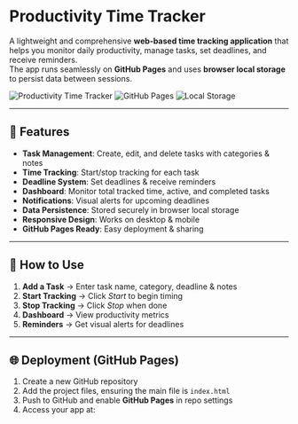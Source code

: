 # Productivity Time Tracker

A lightweight and comprehensive **web-based time tracking application** that helps you monitor daily productivity, manage tasks, set deadlines, and receive reminders.  
The app runs seamlessly on **GitHub Pages** and uses **browser local storage** to persist data between sessions.

![Productivity Time Tracker](https://img.shields.io/badge/Productivity-Tracker-brightgreen) 
![GitHub Pages](https://img.shields.io/badge/GitHub-Pages-blue) 
![Local Storage](https://img.shields.io/badge/Data-Local%20Storage-orange)

---

## 🚀 Features

- **Task Management**: Create, edit, and delete tasks with categories & notes  
- **Time Tracking**: Start/stop tracking for each task  
- **Deadline System**: Set deadlines & receive reminders  
- **Dashboard**: Monitor total tracked time, active, and completed tasks  
- **Notifications**: Visual alerts for upcoming deadlines  
- **Data Persistence**: Stored securely in browser local storage  
- **Responsive Design**: Works on desktop & mobile  
- **GitHub Pages Ready**: Easy deployment & sharing  

---

## 📖 How to Use

1. **Add a Task** → Enter task name, category, deadline & notes  
2. **Start Tracking** → Click *Start* to begin timing  
3. **Stop Tracking** → Click *Stop* when done  
4. **Dashboard** → View productivity metrics  
5. **Reminders** → Get visual alerts for deadlines  

---

## 🌐 Deployment (GitHub Pages)

1. Create a new GitHub repository  
2. Add the project files, ensuring the main file is `index.html`  
3. Push to GitHub and enable **GitHub Pages** in repo settings  
4. Access your app at:  
